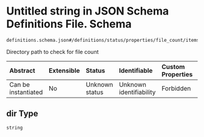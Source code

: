 # Untitled string in JSON Schema Definitions File.  Schema

```txt
definitions.schema.json#/definitions/status/properties/file_count/items/properties/dir
```

Directory path to check for file count

| Abstract            | Extensible | Status         | Identifiable            | Custom Properties | Additional Properties | Access Restrictions | Defined In                                                                         |
| :------------------ | :--------- | :------------- | :---------------------- | :---------------- | :-------------------- | :------------------ | :--------------------------------------------------------------------------------- |
| Can be instantiated | No         | Unknown status | Unknown identifiability | Forbidden         | Allowed               | none                | [definitions.schema.json\*](../out/definitions.schema.json "open original schema") |

## dir Type

`string`
